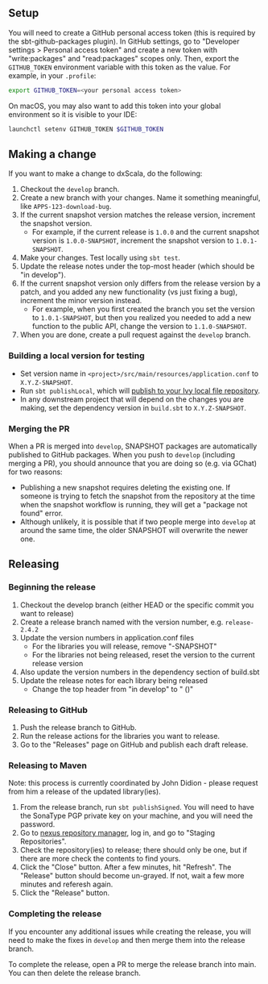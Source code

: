 ## Setup

You will need to create a GitHub personal access token (this is required by the sbt-github-packages plugin). In GitHub settings, go to "Developer settings > Personal access token" and create a new token with "write:packages" and "read:packages" scopes only. Then, export the `GITHUB_TOKEN` environment variable with this token as the value. For example, in your `.profile`:

```bash
export GITHUB_TOKEN=<your personal access token>
```

On macOS, you may also want to add this token into your global environment so it is visible to your IDE:

```bash
launchctl setenv GITHUB_TOKEN $GITHUB_TOKEN
```

## Making a change

If you want to make a change to dxScala, do the following:

1. Checkout the `develop` branch.
2. Create a new branch with your changes. Name it something meaningful, like `APPS-123-download-bug`.
3. If the current snapshot version matches the release version, increment the snapshot version.
   - For example, if the current release is `1.0.0` and the current snapshot version is `1.0.0-SNAPSHOT`, increment the snapshot version to `1.0.1-SNAPSHOT`.
3. Make your changes. Test locally using `sbt test`.
4. Update the release notes under the top-most header (which should be "in develop").
5. If the current snapshot version only differs from the release version by a patch, and you added any new functionality (vs just fixing a bug), increment the minor version instead.
   - For example, when you first created the branch you set the version to `1.0.1-SNAPSHOT`, but then you realized you needed to add a new function to the public API, change the version to `1.1.0-SNAPSHOT`. 
6. When you are done, create a pull request against the `develop` branch.

### Building a local version for testing

- Set version name in `<project>/src/main/resources/application.conf` to `X.Y.Z-SNAPSHOT`.
- Run `sbt publishLocal`, which will [publish to your Ivy local file repository](https://www.scala-sbt.org/1.x/docs/Publishing.html).
- In any downstream project that will depend on the changes you are making, set the dependency version in `build.sbt` to `X.Y.Z-SNAPSHOT`.

### Merging the PR

When a PR is merged into `develop`, SNAPSHOT packages are automatically published to GitHub packages. When you push to `develop` (including merging a PR), you should announce that you are doing so (e.g. via GChat) for two reasons:

* Publishing a new snapshot requires deleting the existing one. If someone is trying to fetch the snapshot from the repository at the time when the snapshot workflow is running, they will get a "package not found" error.
* Although unlikely, it is possible that if two people merge into `develop` at around the same time, the older SNAPSHOT will overwrite the newer one.

## Releasing

### Beginning the release

1. Checkout the develop branch (either HEAD or the specific commit you want to release)
2. Create a release branch named with the version number, e.g. `release-2.4.2`
3. Update the version numbers in application.conf files
   - For the libraries you will release, remove "-SNAPSHOT"
   - For the libraries not being released, reset the version to the current release version
4. Also update the version numbers in the dependency section of build.sbt
5. Update the release notes for each library being released
   - Change the top header from "in develop" to "<version> (<date>)"

### Releasing to GitHub

1. Push the release branch to GitHub.
2. Run the release actions for the libraries you want to release.
3. Go to the "Releases" page on GitHub and publish each draft release.

### Releasing to Maven

Note: this process is currently coordinated by John Didion - please request from him a release of the updated library(ies).

1. From the release branch, run `sbt publishSigned`. You will need to have the SonaType PGP private key on your machine, and you will need the password.
2. Go to [nexus repository manager](https://oss.sonatype.org/#stagingRepositories), log in, and go to "Staging Repositories".
3. Check the repository(ies) to release; there should only be one, but if there are more check the contents to find yours.
4. Click the "Close" button. After a few minutes, hit "Refresh". The "Release" button should become un-grayed. If not, wait a few more minutes and referesh again.
5. Click the "Release" button.

### Completing the release

If you encounter any additional issues while creating the release, you will need to make the fixes in `develop` and then merge them into the release branch.

To complete the release, open a PR to merge the release branch into main. You can then delete the release branch.